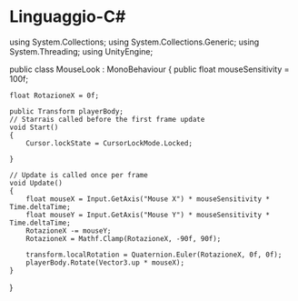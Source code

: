 # Linguaggio-C#
using System.Collections;
using System.Collections.Generic;
using System.Threading;
using UnityEngine;

public class MouseLook : MonoBehaviour
{
    public float mouseSensitivity = 100f;
    
   

    float RotazioneX = 0f;

    public Transform playerBody;
    // Starrais called before the first frame update
    void Start()
    {
        Cursor.lockState = CursorLockMode.Locked;

    }

    // Update is called once per frame
    void Update()
    {
        float mouseX = Input.GetAxis("Mouse X") * mouseSensitivity * Time.deltaTime;
        float mouseY = Input.GetAxis("Mouse Y") * mouseSensitivity * Time.deltaTime;
        RotazioneX -= mouseY;
        RotazioneX = Mathf.Clamp(RotazioneX, -90f, 90f);

        transform.localRotation = Quaternion.Euler(RotazioneX, 0f, 0f);
        playerBody.Rotate(Vector3.up * mouseX);
    }
}
